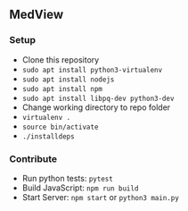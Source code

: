 ## MedView

### Setup
 - Clone this repository
 - `sudo apt install python3-virtualenv`
 - `sudo apt install nodejs`
 - `sudo apt install npm`
 - `sudo apt install libpq-dev python3-dev`
 - Change working directory to repo folder
 - `virtualenv .`
 - `source bin/activate`
 - `./installdeps`

### Contribute
 - Run python tests: `pytest`
 - Build JavaScript: `npm run build`
 - Start Server: `npm start` or `python3 main.py`

